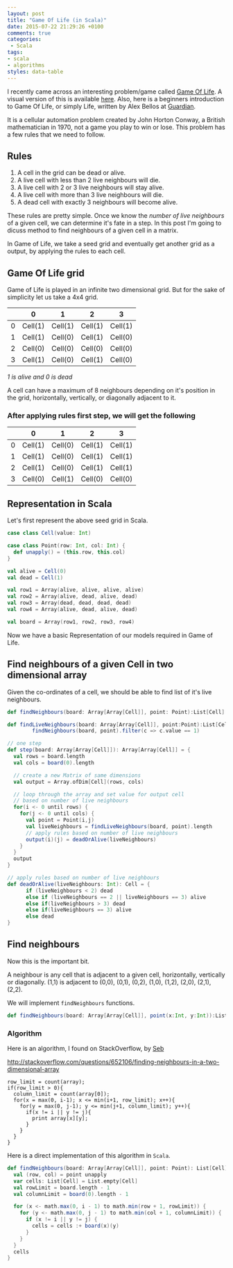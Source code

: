 ```yaml
---
layout: post
title: "Game Of Life (in Scala)"
date: 2015-07-22 21:29:26 +0100
comments: true
categories:
 - Scala
tags:
- scala
- algorithms
styles: data-table
---
```


I recently came across an interesting problem/game called [Game Of Life][1]. A visual version of this is available [here][2]. Also, here is a beginners introduction to Game Of Life, or simply Life, written by Alex Bellos at [Guardian][guardian-gol].

It is a cellular automation problem created by John Horton Conway, a British mathematician in 1970, not a game you play to win or lose. This problem has a few rules that we need to follow.

## Rules
1. A cell in the grid can be dead or alive.
2. A live cell with less than 2 live neighbours will die.
3. A live cell with 2 or 3 live neighbours will stay alive.
4. A live cell with more than 3 live neighbours will die.
5. A dead cell with exactly 3 neighbours will become alive.

These rules are pretty simple. Once we know the _number of live neighbours_ of a given cell, we can determine it's fate in a step. In this post I'm going to dicuss method to find neighbours of a given cell in a matrix.

In Game of Life, we take a seed grid and eventually get another grid as a output, by applying the rules to each cell.

## Game Of Life grid
Game of Life is played in an infinite two dimensional grid. But for the sake of simplicity let us take a 4x4 grid.

|     |  0 | 1  | 2 | 3 |
| --- | ------- | ------- | ------- | ------- |
| 0 | Cell(1) | Cell(1) | Cell(1) | Cell(1) |
| 1 | Cell(1) | Cell(0) | Cell(1) | Cell(0) |
| 2 | Cell(0) | Cell(0) | Cell(0) | Cell(0) |
| 3 | Cell(1) | Cell(0) | Cell(1) | Cell(0) |

*1 is alive and 0 is dead*

A cell can have a maximum of 8 neighbours depending on it's position in the grid, horizontally, vertically, or diagonally adjacent to it.

### After applying rules first step, we will get the following

|     |  0 | 1  | 2 | 3 |
| --- | ------- | ------- | ------- | ------- |
| 0 | Cell(1) | Cell(0) | Cell(1) | Cell(1) |
| 1 | Cell(1) | Cell(0) | Cell(1) | Cell(1) |
| 2 | Cell(1) | Cell(0) | Cell(1) | Cell(1) |
| 3 | Cell(0) | Cell(1) | Cell(0) | Cell(0) |

## Representation in Scala
Let's first represent the above seed grid in Scala.

``` scala
case class Cell(value: Int)

case class Point(row: Int, col: Int) {
  def unapply() = (this.row, this.col)
}

val alive = Cell(0)
val dead = Cell(1)

val row1 = Array(alive, alive, alive, alive)
val row2 = Array(alive, dead, alive, dead)
val row3 = Array(dead, dead, dead, dead)
val row4 = Array(alive, dead, alive, dead)

val board = Array(row1, row2, row3, row4)
```

Now we have a basic Representation of our models required in Game of Life.

## Find neighbours of a given Cell in two dimensional array
Given the co-ordinates of a cell, we should be able to find list of it's live neighbours.

``` scala
def findNeighbours(board: Array[Array[Cell]], point: Point):List[Cell] = ???

def findLiveNeighbours(board: Array[Array[Cell]], point:Point):List[Cell] =
        findNeighbours(board, point).filter(c => c.value == 1)

// one step
def step(board: Array[Array[Cell]]): Array[Array[Cell]] = {
  val rows = board.length
  val cols = board(0).length

  // create a new Matrix of same dimensions
  val output = Array.ofDim[Cell](rows, cols)

  // loop through the array and set value for output cell
  // based on number of live neighbours
  for(i <- 0 until rows) {
    for(j <- 0 until cols) {
      val point = Point(i,j)
      val liveNeighbours = findLiveNeighbours(board, point).length
      // apply rules based on number of live neighbours
      output(i)(j) = deadOrAlive(liveNeighbours)
    }
  }
  output
}

// apply rules based on number of live neighbours
def deadOrAlive(liveNeighbours: Int): Cell = {
      if (liveNeighbours < 2) dead
      else if (liveNeighbours == 2 || liveNeighbours == 3) alive
      else if(liveNeighbours > 3) dead
      else if(liveNeighbours == 3) alive
      else dead
}

```

## Find neighbours

Now this is the important bit.

A neighbour is any cell that is adjacent to a given cell, horizontally, vertically or diagonally. (1,1) is adjacent to (0,0), (0,1), (0,2), (1,0), (1,2), (2,0), (2,1), (2,2).

We will implement `findNeighbours` functions.

``` scala
def findNeighbours(board: Array[Array[Cell]], point(x:Int, y:Int)):List[Cell] = ???
```

### Algorithm
Here is an algorithm, I found on StackOverflow, by [Seb][Seb]

http://stackoverflow.com/questions/652106/finding-neighbours-in-a-two-dimensional-array

```
row_limit = count(array);
if(row_limit > 0){
  column_limit = count(array[0]);
  for(x = max(0, i-1); x <= min(i+1, row_limit); x++){
    for(y = max(0, j-1); y <= min(j+1, column_limit); y++){
      if(x != i || y != j){
        print array[x][y];
      }
    }
  }
}
```

Here is a direct implementation of this algorithm in `Scala`.

``` scala
def findNeighbours(board: Array[Array[Cell]], point: Point): List[Cell] = {
  val (row, col) = point unapply
  var cells: List[Cell] = List.empty[Cell]
  val rowLimit = board.length - 1
  val columnLimit = board(0).length - 1

  for (x <- math.max(0, i - 1) to math.min(row + 1, rowLimit)) {
    for (y <- math.max(0, j - 1) to math.min(col + 1, columnLimit)) {
      if (x != i || y != j) {
        cells = cells :+ board(x)(y)
      }
    }
  }
  cells
}
```

[1]:https://en.wikipedia.org/wiki/Conway%27s_Game_of_Life
[2]:http://pmav.eu/stuff/javascript-game-of-life-v3.1.1/
[guardian-gol]:http://www.theguardian.com/science/alexs-adventures-in-numberland/2014/dec/15/the-game-of-life-a-beginners-guide
[3]: http://stackoverflow.com/questions/652106/finding-neighbours-in-a-two-dimensional-array
[Seb]:http://stackoverflow.com/users/76583/seb
